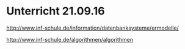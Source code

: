 # Unterricht 21.09.16
http://www.inf-schule.de/information/datenbanksysteme/ermodelle/

http://www.inf-schule.de/algorithmen/algorithmen